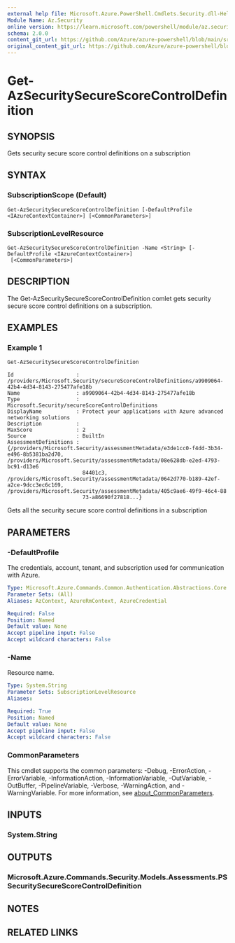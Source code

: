 ```yaml
---
external help file: Microsoft.Azure.PowerShell.Cmdlets.Security.dll-Help.xml
Module Name: Az.Security
online version: https://learn.microsoft.com/powershell/module/az.security/Get-AzSecuritySecureScoreControlDefinition
schema: 2.0.0
content_git_url: https://github.com/Azure/azure-powershell/blob/main/src/Security/Security/help/Get-AzSecuritySecureScoreControlDefinition.md
original_content_git_url: https://github.com/Azure/azure-powershell/blob/main/src/Security/Security/help/Get-AzSecuritySecureScoreControlDefinition.md
---
```


# Get-AzSecuritySecureScoreControlDefinition

## SYNOPSIS
Gets security secure score control definitions on a subscription

## SYNTAX

### SubscriptionScope (Default)
```
Get-AzSecuritySecureScoreControlDefinition [-DefaultProfile <IAzureContextContainer>] [<CommonParameters>]
```

### SubscriptionLevelResource
```
Get-AzSecuritySecureScoreControlDefinition -Name <String> [-DefaultProfile <IAzureContextContainer>]
 [<CommonParameters>]
```

## DESCRIPTION
The Get-AzSecuritySecureScoreControlDefinition comlet gets security secure score control definitions on a subscription.

## EXAMPLES

### Example 1
```powershell
Get-AzSecuritySecureScoreControlDefinition
```

```output
Id                    : /providers/Microsoft.Security/secureScoreControlDefinitions/a9909064-42b4-4d34-8143-275477afe18b
Name                  : a9909064-42b4-4d34-8143-275477afe18b
Type                  : Microsoft.Security/secureScoreControlDefinitions
DisplayName           : Protect your applications with Azure advanced networking solutions
Description           : 
MaxScore              : 2
Source                : BuiltIn
AssessmentDefinitions : {/providers/Microsoft.Security/assessmentMetadata/e3de1cc0-f4dd-3b34-e496-8b5381ba2d70, /providers/Microsoft.Security/assessmentMetadata/08e628db-e2ed-4793-bc91-d13e6
                        84401c3, /providers/Microsoft.Security/assessmentMetadata/0642d770-b189-42ef-a2ce-9dcc3ec6c169, /providers/Microsoft.Security/assessmentMetadata/405c9ae6-49f9-46c4-88
                        73-a86690f27818...}
```

Gets all the security secure score control definitions in a subscription

## PARAMETERS

### -DefaultProfile
The credentials, account, tenant, and subscription used for communication with Azure.

```yaml
Type: Microsoft.Azure.Commands.Common.Authentication.Abstractions.Core.IAzureContextContainer
Parameter Sets: (All)
Aliases: AzContext, AzureRmContext, AzureCredential

Required: False
Position: Named
Default value: None
Accept pipeline input: False
Accept wildcard characters: False
```

### -Name
Resource name.

```yaml
Type: System.String
Parameter Sets: SubscriptionLevelResource
Aliases:

Required: True
Position: Named
Default value: None
Accept pipeline input: False
Accept wildcard characters: False
```

### CommonParameters
This cmdlet supports the common parameters: -Debug, -ErrorAction, -ErrorVariable, -InformationAction, -InformationVariable, -OutVariable, -OutBuffer, -PipelineVariable, -Verbose, -WarningAction, and -WarningVariable. For more information, see [about_CommonParameters](http://go.microsoft.com/fwlink/?LinkID=113216).

## INPUTS

### System.String

## OUTPUTS

### Microsoft.Azure.Commands.Security.Models.Assessments.PSSecuritySecureScoreControlDefinition

## NOTES

## RELATED LINKS
